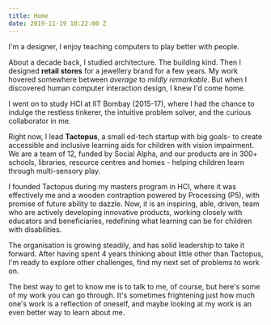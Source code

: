 ```yaml
---
title: Home
date: 2019-11-19 18:22:00 Z
---
```


I'm a designer, I enjoy teaching computers to play better with people. 

About a decade back, I studied architecture. The building kind. Then I designed **retail stores** for a jewellery brand for a few years. My work hovered somewhere between *average* to *mildly remarkable*. But when I discovered human computer interaction design, I knew I'd come home. 

I went on to study HCI at IIT Bombay (2015-17), where I had the chance to indulge the restless tinkerer, the intuitive problem solver, and the curious collaborator in me. 

Right now, I lead **Tactopus**, a small ed-tech startup with big goals- to create accessible and inclusive learning aids for children with vision impairment. We are a team of 12, funded by Social Alpha, and our products are in 300+ schools, libraries, resource centres and homes - helping children learn through multi-sensory play. 

I founded Tactopus during my masters program in HCI, where it was effectively me and a wooden contraption powered by Processing (P5), with promise of future ability to dazzle. Now, it is an inspiring, able, driven, team who are actively developing innovative products, working closely with educators and beneficiaries, redefining what learning can be for children with disabilities.

The organisation is growing steadily, and has solid leadership to take it forward. After having spent 4 years thinking about little other than Tactopus, I'm ready to explore other challenges, find my next set of problems to work on. 

The best way to get to know me is to talk to me, of course, but here's some of my work you can go through. It's sometimes frightening just how much one's work is a reflection of oneself, and maybe looking at my work is an even better way to learn about me.